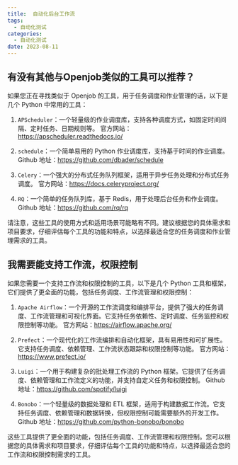 ```yaml
---
title:  自动化后台工作流
tags:
  - 自动化测试
categories:
  - 自动化测试 
date: 2023-08-11
---
```

## 有没有其他与Openjob类似的工具可以推荐？
如果您正在寻找类似于 Openjob 的工具，用于任务调度和作业管理的话，以下是几个 Python 中常用的工具：

1. `APScheduler`：一个轻量级的作业调度库，支持各种调度方式，如固定时间间隔、定时任务、日期规则等。
   官方网站：https://apscheduler.readthedocs.io/

2. `schedule`：一个简单易用的 Python 作业调度库，支持基于时间的作业调度。
   Github 地址：https://github.com/dbader/schedule

3. `Celery`：一个强大的分布式任务队列框架，适用于异步任务处理和分布式任务调度。
   官方网站：https://docs.celeryproject.org/

4. `RQ`：一个简单的任务队列库，基于 Redis，用于处理后台任务和作业调度。
   Github 地址：https://github.com/rq/rq

请注意，这些工具的使用方式和适用场景可能略有不同。建议根据您的具体需求和项目要求，仔细评估每个工具的功能和特点，以选择最适合您的任务调度和作业管理需求的工具。
## 我需要能支持工作流，权限控制
如果您需要一个支持工作流和权限控制的工具，以下是几个 Python 工具和框架，它们提供了更全面的功能，包括任务调度、工作流管理和权限控制：

1. `Apache Airflow`：一个开源的工作流调度和编排平台，提供了强大的任务调度、工作流管理和可视化界面。它支持任务依赖性、定时调度、任务监控和权限控制等功能。
   官方网站：https://airflow.apache.org/

2. `Prefect`：一个现代化的工作流编排和自动化框架，具有易用性和可扩展性。它支持任务调度、依赖管理、工作流状态跟踪和权限控制等功能。
   官方网站：https://www.prefect.io/

3. `Luigi`：一个用于构建复杂的批处理工作流的 Python 框架。它提供了任务调度、依赖管理和工作流定义的功能，并支持自定义任务和权限控制。
   Github 地址：https://github.com/spotify/luigi

4. `Bonobo`：一个轻量级的数据处理和 ETL 框架，适用于构建数据工作流。它支持任务调度、依赖管理和数据转换，但权限控制可能需要额外的开发工作。
   Github 地址：https://github.com/python-bonobo/bonobo

这些工具提供了更全面的功能，包括任务调度、工作流管理和权限控制。您可以根据您的具体需求和项目要求，仔细评估每个工具的功能和特点，以选择最适合您的工作流和权限控制需求的工具。